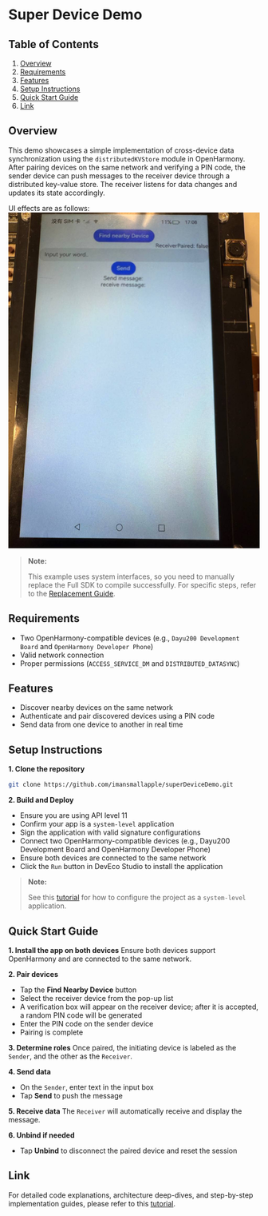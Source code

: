 # Super Device Demo

## Table of Contents

1. [Overview](#overview)
2. [Requirements](#requirements)
3. [Features](#features)
4. [Setup Instructions](#setup-instructions)
5. [Quick Start Guide](#quick-start-guide)
6. [Link](#link)

## Overview

This demo showcases a simple implementation of cross-device data synchronization using the `distributedKVStore` module in OpenHarmony. After pairing devices on the same network and verifying a PIN code, the sender device can push messages to the receiver device through a distributed key-value store. The receiver listens for data changes and updates its state accordingly.

UI effects are as follows:
![image1.jpg](./images/image1.jpg)

> **Note:**
>
> This example uses system interfaces, so you need to manually replace the Full SDK to compile successfully. For specific steps, refer to the [Replacement Guide](https://docs.oniroproject.org/application-development/environment-setup-config/full-public-sdk/).

## Requirements

* Two OpenHarmony-compatible devices (e.g., `Dayu200 Development Board` and `OpenHarmony Developer Phone`)
* Valid network connection
* Proper permissions (`ACCESS_SERVICE_DM` and `DISTRIBUTED_DATASYNC`)

## Features

* Discover nearby devices on the same network
* Authenticate and pair discovered devices using a PIN code
* Send data from one device to another in real time

## Setup Instructions

**1. Clone the repository**

```bash
git clone https://github.com/imansmallapple/superDeviceDemo.git
```

**2. Build and Deploy**

* Ensure you are using API level 11
* Confirm your app is a `system-level` application
* Sign the application with valid signature configurations
* Connect two OpenHarmony-compatible devices (e.g., Dayu200 Development Board and OpenHarmony Developer Phone)
* Ensure both devices are connected to the same network
* Click the `Run` button in DevEco Studio to install the application

> **Note:**
>
> See this [tutorial](https://docs.oniroproject.org/application-development/codeLabs/) for how to configure the project as a `system-level` application.

## Quick Start Guide

**1. Install the app on both devices**
Ensure both devices support OpenHarmony and are connected to the same network.

**2. Pair devices**

* Tap the **Find Nearby Device** button
* Select the receiver device from the pop-up list
* A verification box will appear on the receiver device; after it is accepted, a random PIN code will be generated
* Enter the PIN code on the sender device
* Pairing is complete

**3. Determine roles**
Once paired, the initiating device is labeled as the `Sender`, and the other as the `Receiver`.

**4. Send data**

* On the `Sender`, enter text in the input box
* Tap **Send** to push the message

**5. Receive data**
The `Receiver` will automatically receive and display the message.

**6. Unbind if needed**

* Tap **Unbind** to disconnect the paired device and reset the session

## Link

For detailed code explanations, architecture deep-dives, and step-by-step implementation guides, please refer to this [tutorial](./Tutorial.md).
